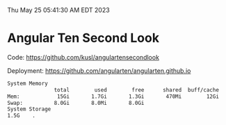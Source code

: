 Thu May 25 05:41:30 AM EDT 2023

# Angular Ten Second Look

Code: https://github.com/kusl/angulartensecondlook

Deployment: https://github.com/angularten/angularten.github.io

```bash
System Memory
               total        used        free      shared  buff/cache   available
Mem:            15Gi       1.7Gi       1.3Gi       470Mi        12Gi        12Gi
Swap:          8.0Gi       8.0Mi       8.0Gi
System Storage
1.5G	.
